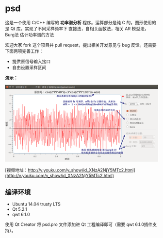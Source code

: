 psd
===

这是一个使用 C/C++ 编写的 **功率谱分析** 程序。运算部分是纯 C 的，图形使用的是 Qt 库。实现了不同采样频率下 直接法，自相关函数法，相关 AR 模型法， Burg法 估计功率谱的方法

欢迎大家 fork 这个项目并 pull request，提出相关开发意见与 bug 反馈。还需要下面两项完善工作：

- 提供原信号输入接口
- 自由设置采样区间

**演示：**

![](img/1.png)


[视频地址：http://v.youku.com/v_show/id_XNzA2NjY5MTc2.html](http://v.youku.com/v_show/id_XNzA2NjY5MTc2.html)

## 编译环境

- Ubuntu 14.04 trusty LTS
- Qt 5.2.1
- qwt 6.1.0

使用 Qt Creator 将 psd.pro 文件添加进 Qt 工程编译即可（需要 qwt 6.1.0插件支持）。
